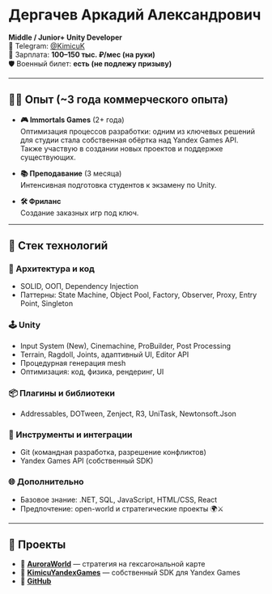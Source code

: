 # Дергачев Аркадий Александрович  
**Middle / Junior+ Unity Developer**  
📍 Telegram: [@KimicuK](https://t.me/KimicuK)  
💼 Зарплата: **100–150 тыс. ₽/мес (на руки)**  
🛡️ Военный билет: **есть (не подлежу призыву)**

---

## 🧑‍💼 Опыт (~3 года коммерческого опыта)

- **🎮 Immortals Games** (2+ года)  
  Оптимизация процессов разработки: одним из ключевых решений для студии стала собственная обёртка над Yandex Games API.  
  Также участвую в создании новых проектов и поддержке существующих.

- **📚 Преподавание** (3 месяца)  
  Интенсивная подготовка студентов к экзамену по Unity.

- **🛠️ Фриланс**  
  Создание заказных игр под ключ.

---

## 🧰 Стек технологий

### 🧠 Архитектура и код
- SOLID, ООП, Dependency Injection  
- Паттерны: State Machine, Object Pool, Factory, Observer, Proxy, Entry Point, Singleton  

### 🕹️ Unity
- Input System (New), Cinemachine, ProBuilder, Post Processing  
- Terrain, Ragdoll, Joints, адаптивный UI, Editor API  
- Процедурная генерация mesh  
- Оптимизация: код, физика, рендеринг, UI  

### 📦 Плагины и библиотеки
- Addressables, DOTween, Zenject, R3, UniTask, Newtonsoft.Json  

### 🔧 Инструменты и интеграции
- Git (командная разработка, разрешение конфликтов)  
- Yandex Games API (собственный SDK)  

### 🌐 Дополнительно
- Базовое знание: .NET, SQL, JavaScript, HTML/CSS, React  
- Предпочтение: open-world и стратегические проекты 🌍⚔️

---

## 🚀 Проекты

- 🏰 [**AuroraWorld**](https://github.com/Kitgun1/AuroraWorld) — стратегия на гексагональной карте  
- 🧩 [**KimicuYandexGames**](https://github.com/TheErikSar/KimicuYandexGames) — собственный SDK для Yandex Games  
- 👤 [**GitHub**](https://github.com/Kitgun1)
